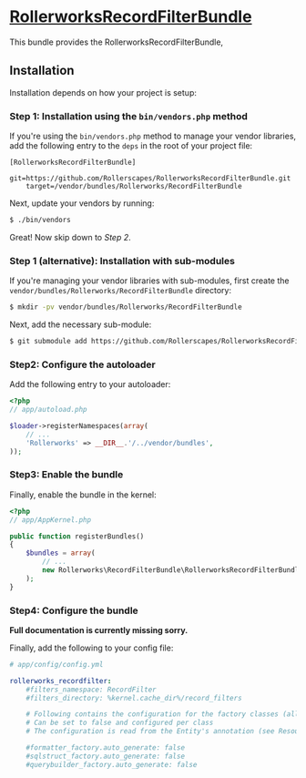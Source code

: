 ﻿[RollerworksRecordFilterBundle](http://projects.rollerscapes.net/RollerFramework/)
==================================================

This bundle provides the RollerworksRecordFilterBundle, 

## Installation

Installation depends on how your project is setup:

### Step 1: Installation using the `bin/vendors.php` method

If you're using the `bin/vendors.php` method to manage your vendor libraries,
add the following entry to the `deps` in the root of your project file:

```
[RollerworksRecordFilterBundle]
    git=https://github.com/Rollerscapes/RollerworksRecordFilterBundle.git
    target=/vendor/bundles/Rollerworks/RecordFilterBundle
```

Next, update your vendors by running:

```bash
$ ./bin/vendors
```

Great! Now skip down to *Step 2*.

### Step 1 (alternative): Installation with sub-modules

If you're managing your vendor libraries with sub-modules, first create the
`vendor/bundles/Rollerworks/RecordFilterBundle` directory:

```bash
$ mkdir -pv vendor/bundles/Rollerworks/RecordFilterBundle
```

Next, add the necessary sub-module:

```bash
$ git submodule add https://github.com/Rollerscapes/RollerworksRecordFilterBundle.git vendor/bundles/Rollerworks/RecordFilterBundle
```

### Step2: Configure the autoloader

Add the following entry to your autoloader:

```php
<?php
// app/autoload.php

$loader->registerNamespaces(array(
    // ...
    'Rollerworks' => __DIR__.'/../vendor/bundles',
));
```

### Step3: Enable the bundle

Finally, enable the bundle in the kernel:

```php
<?php
// app/AppKernel.php

public function registerBundles()
{
    $bundles = array(
        // ...
        new Rollerworks\RecordFilterBundle\RollerworksRecordFilterBundle(),
    );
}
```

### Step4: Configure the bundle

__Full documentation is currently missing sorry.__

Finally, add the following to your config file:

``` yaml
# app/config/config.yml

rollerworks_recordfilter:
    #filters_namespace: RecordFilter
    #filters_directory: %kernel.cache_dir%/record_filters

    # Following contains the configuration for the factory classes (all default to false).
    # Can be set to false and configured per class
    # The configuration is read from the Entity's annotation (see Resources/Docs/Factory for more information).

    #formatter_factory.auto_generate: false
    #sqlstruct_factory.auto_generate: false
    #querybuilder_factory.auto_generate: false
```